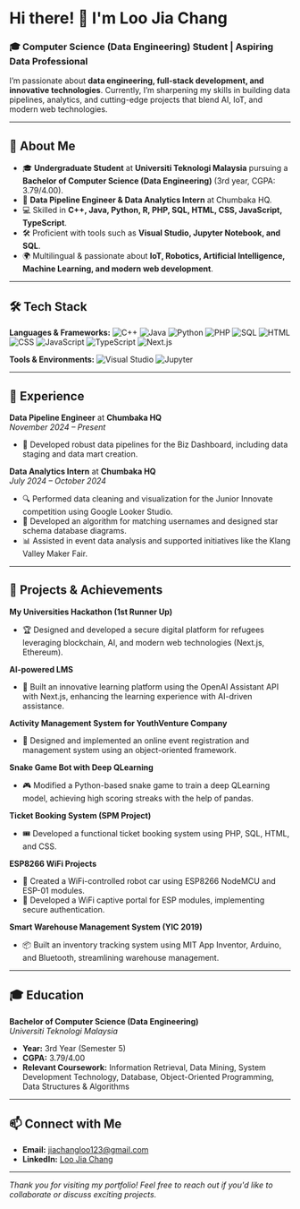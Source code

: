 # Hi there! 👋 I'm Loo Jia Chang

### 🎓 Computer Science (Data Engineering) Student | Aspiring Data Professional

I’m passionate about **data engineering, full-stack development, and innovative technologies**. Currently, I’m sharpening my skills in building data pipelines, analytics, and cutting-edge projects that blend AI, IoT, and modern web technologies.

---

## 🌱 About Me
- 🎓 **Undergraduate Student** at **Universiti Teknologi Malaysia** pursuing a **Bachelor of Computer Science (Data Engineering)** (3rd year, CGPA: 3.79/4.00).
- 💼 **Data Pipeline Engineer & Data Analytics Intern** at Chumbaka HQ.
- 💻 Skilled in **C++, Java, Python, R, PHP, SQL, HTML, CSS, JavaScript, TypeScript**.
- 🛠️ Proficient with tools such as **Visual Studio, Jupyter Notebook, and SQL**.
- 🌍 Multilingual & passionate about **IoT, Robotics, Artificial Intelligence, Machine Learning, and modern web development**.

---

## 🛠️ Tech Stack

**Languages & Frameworks:**
![C++](https://img.shields.io/badge/C++-00599C?style=for-the-badge&logo=cplusplus&logoColor=white)
![Java](https://img.shields.io/badge/Java-ED8B00?style=for-the-badge&logo=java&logoColor=white)
![Python](https://img.shields.io/badge/Python-3776AB?style=for-the-badge&logo=python&logoColor=white)
![PHP](https://img.shields.io/badge/PHP-777BB4?style=for-the-badge&logo=php&logoColor=white)
![SQL](https://img.shields.io/badge/SQL-CC2927?style=for-the-badge&logo=microsoftsqlserver&logoColor=white)
![HTML](https://img.shields.io/badge/HTML5-E34F26?style=for-the-badge&logo=html5&logoColor=white)
![CSS](https://img.shields.io/badge/CSS3-1572B6?style=for-the-badge&logo=css3&logoColor=white)
![JavaScript](https://img.shields.io/badge/JavaScript-F7DF1E?style=for-the-badge&logo=javascript&logoColor=black)
![TypeScript](https://img.shields.io/badge/TypeScript-3178C6?style=for-the-badge&logo=typescript&logoColor=white)
![Next.js](https://img.shields.io/badge/Next.js-000000?style=for-the-badge&logo=next.js&logoColor=white)

**Tools & Environments:**
![Visual Studio](https://img.shields.io/badge/Visual_Studio-5C2D91?style=for-the-badge&logo=visualstudio&logoColor=white)
![Jupyter](https://img.shields.io/badge/Jupyter-F37626?style=for-the-badge&logo=jupyter&logoColor=white)

---

## 📌 Experience

**Data Pipeline Engineer** at **Chumbaka HQ**  
*November 2024 – Present*  
- 🚀 Developed robust data pipelines for the Biz Dashboard, including data staging and data mart creation.

**Data Analytics Intern** at **Chumbaka HQ**  
*July 2024 – October 2024*  
- 🔍 Performed data cleaning and visualization for the Junior Innovate competition using Google Looker Studio.
- 🧩 Developed an algorithm for matching usernames and designed star schema database diagrams.
- 📊 Assisted in event data analysis and supported initiatives like the Klang Valley Maker Fair.

---

## 🚀 Projects & Achievements

**My Universities Hackathon (1st Runner Up)**  
- 🏆 Designed and developed a secure digital platform for refugees leveraging blockchain, AI, and modern web technologies (Next.js, Ethereum).

**AI-powered LMS**  
- 🤖 Built an innovative learning platform using the OpenAI Assistant API with Next.js, enhancing the learning experience with AI-driven assistance.

**Activity Management System for YouthVenture Company**  
- 📅 Designed and implemented an online event registration and management system using an object-oriented framework.

**Snake Game Bot with Deep QLearning**  
- 🎮 Modified a Python-based snake game to train a deep QLearning model, achieving high scoring streaks with the help of pandas.

**Ticket Booking System (SPM Project)**  
- 🎟️ Developed a functional ticket booking system using PHP, SQL, HTML, and CSS.

**ESP8266 WiFi Projects**  
- 🤖 Created a WiFi-controlled robot car using ESP8266 NodeMCU and ESP-01 modules.
- 🔐 Developed a WiFi captive portal for ESP modules, implementing secure authentication.

**Smart Warehouse Management System (YIC 2019)**  
- 📦 Built an inventory tracking system using MIT App Inventor, Arduino, and Bluetooth, streamlining warehouse management.

---

## 🎓 Education

**Bachelor of Computer Science (Data Engineering)**  
*Universiti Teknologi Malaysia*  
- **Year:** 3rd Year (Semester 5)  
- **CGPA:** 3.79/4.00  
- **Relevant Coursework:** Information Retrieval, Data Mining, System Development Technology, Database, Object-Oriented Programming, Data Structures & Algorithms

---

## 📫 Connect with Me
- **Email:** [jiachangloo123@gmail.com](mailto:jiachangloo123@gmail.com)
- **LinkedIn:** [Loo Jia Chang](https://www.linkedin.com/in/loo-jia-chang-45213b268/)

---

*Thank you for visiting my portfolio! Feel free to reach out if you'd like to collaborate or discuss exciting projects.*
